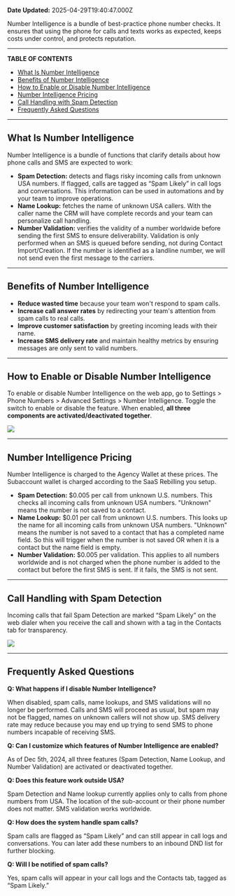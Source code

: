 **Date Updated:** 2025-04-29T19:40:47.000Z

Number Intelligence is a bundle of best-practice phone number checks. It ensures that using the phone for calls and texts works as expected, keeps costs under control, and protects reputation.

---

**TABLE OF CONTENTS**

* [What Is Number Intelligence](#What-Is-Number-Intelligence)
* [Benefits of Number Intelligence](#Benefits-of-Number-Intelligence)
* [How to Enable or Disable Number Intelligence](#How-to-Enable-or-Disable-Number-Intelligence)
* [Number Intelligence Pricing](#Number-Intelligence-Pricing)
* [Call Handling with Spam Detection](#Call-Handling-with-Spam-Detection)
* [Frequently Asked Questions](#Frequently-Asked-Questions)

---

## **What Is Number Intelligence**

  
Number Intelligence is a bundle of functions that clarify details about how phone calls and SMS are expected to work:

* **Spam Detection:** detects and flags risky incoming calls from unknown USA numbers. If flagged, calls are tagged as “Spam Likely” in call logs and conversations. This information can be used in automations and by your team to improve operations.
* **Name Lookup:** fetches the name of unknown USA callers. With the caller name the CRM will have complete records and your team can personalize call handling.
* **Number Validation:** verifies the validity of a number worldwide before sending the first SMS to ensure deliverability. Validation is only performed when an SMS is queued before sending, not during Contact Import/Creation. If the number is identified as a landline number, we will not send even the first message to the carriers.

---

## **Benefits of Number Intelligence**

  
* **Reduce wasted time** because your team won't respond to spam calls.
* **Increase call answer rates** by redirecting your team's attention from spam calls to real calls.
* **Improve customer satisfaction** by greeting incoming leads with their name.
* **Increase SMS delivery rate** and maintain healthy metrics by ensuring messages are only sent to valid numbers.

  
---

## **How to Enable or Disable Number Intelligence**

  
To enable or disable Number Intelligence on the web app, go to Settings > Phone Numbers > Advanced Settings > Number Intelligence. Toggle the switch to enable or disable the feature. When enabled, **all three components are activated/deactivated together**.
  
  
![](https://s3.amazonaws.com/cdn.freshdesk.com/data/helpdesk/attachments/production/155037843831/original/akHzXuztsYanBhBsWVlinDTVUZb9X4rygA.png?1733424186)

  
---

## **Number Intelligence Pricing**

  
Number Intelligence is charged to the Agency Wallet at these prices. The Subaccount wallet is charged according to the SaaS Rebilling you setup.

  
* **Spam Detection:** $0.005 per call from unknown U.S. numbers. This checks all incoming calls from unknown USA numbers. "Unknown" means the number is not saved to a contact.
* **Name Lookup:** $0.01 per call from unknown U.S. numbers. This looks up the name for all incoming calls from unknown USA numbers. "Unknown" means the number is not saved to a contact that has a completed name field. So this will trigger when the number is not saved OR when it is a contact but the name field is empty.
* **Number Validation:** $0.005 per validation. This applies to all numbers worldwide and is not charged when the phone number is added to the contact but before the first SMS is sent. If it fails, the SMS is not sent.

  
---

  
## **Call Handling with Spam Detection**

  
Incoming calls that fail Spam Detection are marked “Spam Likely” on the web dialer when you receive the call and shown with a tag in the Contacts tab for transparency.

  
![](https://s3.amazonaws.com/cdn.freshdesk.com/data/helpdesk/attachments/production/155037834499/original/DPOZ1lBojoeHqHEG3SzqyjtLwv181zY5-A.png?1733413915)

  
---

## **Frequently Asked Questions**

  
**Q: What happens if I disable Number Intelligence?**

When disabled, spam calls, name lookups, and SMS validations will no longer be performed. Calls and SMS will proceed as usual, but spam may not be flagged, names on unknown callers will not show up. SMS delivery rate may reduce because you may end up trying to send SMS to phone numbers incapable of receiving SMS.

  
**Q: Can I customize which features of Number Intelligence are enabled?**

As of Dec 5th, 2024, all three features (Spam Detection, Name Lookup, and Number Validation) are activated or deactivated together.

  
**Q: Does this feature work outside USA?**

Spam Detection and Name lookup currently applies only to calls from phone numbers from USA. The location of the sub-account or their phone number does not matter. SMS validation works worldwide.

  
**Q: How does the system handle spam calls?**

Spam calls are flagged as “Spam Likely” and can still appear in call logs and conversations. You can later add these numbers to an inbound DND list for further blocking.

  
**Q: Will I be notified of spam calls?**

Yes, spam calls will appear in your call logs and the Contacts tab, tagged as “Spam Likely.”